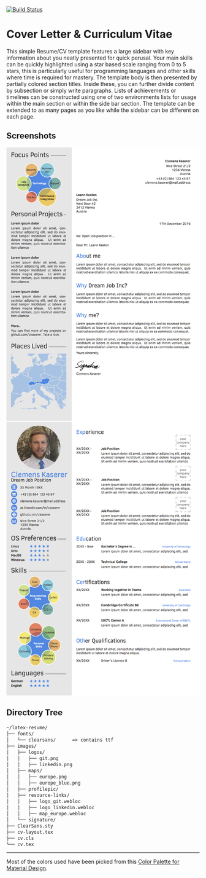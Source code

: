 [![Build Status](https://travis-ci.org/ckaserer/latex-resume.svg?branch=master)](https://travis-ci.org/ckaserer/latex-resume)

# Cover Letter & Curriculum Vitae

This simple Resume/CV template features a large sidebar with key information about you neatly presented for quick perusal. Your main skills can be quickly highlighted using a star based scale ranging from 0 to 5 stars, this is particularly useful for programming languages and other skills where time is required for mastery. The template body is then presented by partially colored section titles. Inside these, you can further divide content by subsection or simply write paragraphs. Lists of achievements or timelines can be constructed using one of two environments lists for usage within the main section or within the side bar section. The template can be extended to as many pages as you like while the sidebar can be different on each page.

## Screenshots

![](https://raw.githubusercontent.com/ckaserer/latex-resume/master/cover-letter.png)
![](https://raw.githubusercontent.com/ckaserer/latex-resume/master/curriculum-vitae.png)

## Directory Tree

```
~/latex-resume/
├── fonts/
│   └── clearsans/      => contains ttf
├── images/
│   ├── logos/
│   │   ├── git.png
│   │   ├── linkedin.png
│   ├── maps/
│   │   ├── europe.png
│   │   ├── europe_blue.png
│   ├── profilepic/
│   ├── resource-links/
│   │   ├── logo_git.webloc
│   │   ├── logo_linkedin.webloc
│   │   ├── map_europe.webloc
│   └── signature/
├── ClearSans.sty
├── cv-layout.tex
├── cv.cls
└── cv.tex
```

---

Most of the colors used have been picked from this [Color Palette for Material Design](http://materialuicolors.co/).
